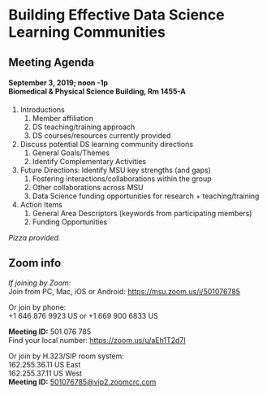 # Building Effective Data Science Learning Communities
## Meeting Agenda
#### September 3, 2019; noon -1p <br> Biomedical & Physical Science Building, Rm 1455-A


1. Introductions
   1. Member affiliation
   2. DS teaching/training approach
   3. DS courses/resources currently provided
2. Discuss potential DS learning community directions
   1. General Goals/Themes
   2. Identify Complementary Activities
3. Future Directions: Identify MSU key strengths (and gaps)
   1. Fostering interactions/collaborations within the group
   2. Other collaborations across MSU
   3. Data Science funding opportunities for research + teaching/training
4. Action Items
   1. General Area Descriptors (keywords from participating members)
   2. Funding Opportunities

_Pizza provided._

## Zoom info
_If joining by Zoom:_ <br>
Join from PC, Mac, iOS or Android: https://msu.zoom.us/j/501076785

Or join by phone: <br>
        +1 646 876 9923 US    or     +1 669 900 6833 US 
        
**Meeting ID:** 501 076 785 <br>
Find your local number: https://zoom.us/u/aEh1T2d7I

Or join by H.323/SIP room system: <br>
162.255.36.11	US East <br>
162.255.37.11	US West <br>
**Meeting ID:** 501076785@vip2.zoomcrc.com
